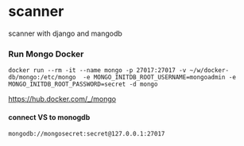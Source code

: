 # scanner
scanner with django and mangodb

### Run Mongo Docker
```
docker run --rm -it --name mongo -p 27017:27017 -v ~/w/docker-db/mongo:/etc/mongo  -e MONGO_INITDB_ROOT_USERNAME=mongoadmin -e MONGO_INITDB_ROOT_PASSWORD=secret -d mongo
```
https://hub.docker.com/_/mongo

#### connect VS to monogdb
```
mongodb://mongosecret:secret@127.0.0.1:27017
```
